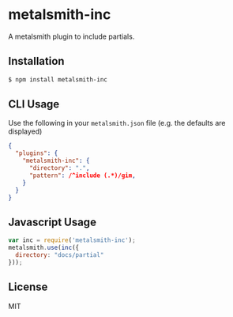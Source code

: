 # metalsmith-inc

A metalsmith plugin to include partials.

## Installation

```bash
$ npm install metalsmith-inc
```

## CLI Usage

Use the following in your `metalsmith.json` file (e.g. the defaults are displayed)

```json
{
  "plugins": {
    "metalsmith-inc": {
      "directory": ".",
      "pattern": /^include (.*)/gim,
    }
  }
}
```

## Javascript Usage

```javascript
var inc = require('metalsmith-inc');
metalsmith.use(inc({
  directory: "docs/partial"
}));
```

## License

MIT
